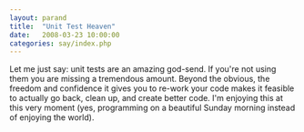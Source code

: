 ```yaml
---
layout: parand
title:  "Unit Test Heaven"
date:   2008-03-23 10:00:00
categories: say/index.php
---
```

Let me just say: unit tests are an amazing god-send. If you're not using them you are missing a tremendous amount. Beyond the obvious, the freedom and confidence it gives you to re-work your code makes it feasible to actually go back, clean up, and create better code. I'm enjoying this at this very moment \(yes, programming on a beautiful Sunday morning instead of enjoying the world\).
